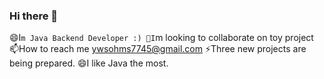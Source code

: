 ### Hi there 👋
😄I`m Java Backend Developer :)
👀I`m looking to collaborate on toy project
📫How to reach me ywsohms7745@gmail.com
⚡Three new projects are being prepared.
😄I like Java the most.
<!--
**6udguin/6udGuin** is a ✨ _special_ ✨ repository because its `README.md` (this file) appears on your GitHub profile.

Here are some ideas to get you started:
- 🔭 I’m currently working on ...
- 🔭 I’m currently working on ...
- 🌱 I’m currently learning ...
- 👯 I’m looking to collaborate on ...
- 🤔 I’m looking for help with ...
- 💬 Ask me about ...
- 📫 How to reach me: ...
- 😄 Pronouns: ...
- ⚡ Fun fact: ...
-->
<!-- html 주석 -->
